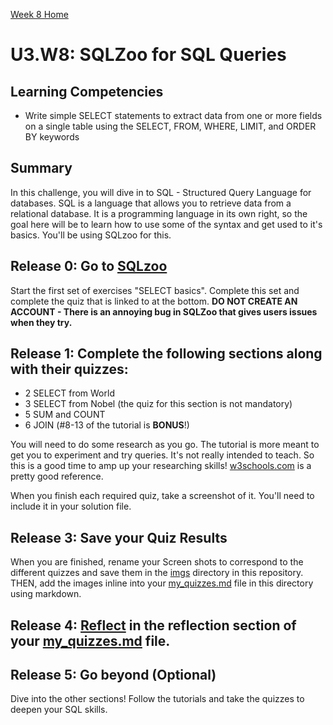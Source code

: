 [Week 8 Home](../)

# U3.W8: SQLZoo for SQL Queries

## Learning Competencies
- Write simple SELECT statements to extract data from one or more fields on a single table using the SELECT, FROM, WHERE, LIMIT, and ORDER BY keywords


## Summary
In this challenge, you will dive in to SQL - Structured Query Language for databases. SQL is a language that allows you to retrieve data from a relational database. It is a programming language in its own right, so the goal here will be to learn how to use some of the syntax and get used to it's basics. You'll be using SQLzoo for this.

## Release 0: Go to [SQLzoo](http://sqlzoo.net/wiki/Main_Page)
Start the first set of exercises "SELECT basics".  Complete this set and complete the quiz that is linked to at the bottom. **DO NOT CREATE AN ACCOUNT - There is an annoying bug in SQLZoo that gives users issues when they try.**


## Release 1:  Complete the following sections along with their quizzes:

* 2 SELECT from World
* 3 SELECT from Nobel (the quiz for this section is not mandatory)
* 5 SUM and COUNT
* 6 JOIN (#8-13 of the tutorial is **BONUS**!)

You will need to do some research as you go. The tutorial is more meant to get you to experiment and try queries. It's not really intended to teach. So this is a good time to amp up your researching skills! [w3schools.com](http://www.w3schools.com/sql/default.asp) is a pretty good reference.

When you finish each required quiz, take a screenshot of it. You'll need to include it in your solution file.

## Release 3: Save your Quiz Results
When you are finished, rename your Screen shots to correspond to the different quizzes and save them in the [imgs](../imgs) directory in this repository. THEN, add the images inline into your [my_quizzes.md](my_quizzes.md) file in this directory using markdown.

## Release 4: [Reflect](https://github.com/Devbootcamp/phase-0-handbook/blob/master/coding-references/reflection-guidelines.md) in the reflection section of your [my_quizzes.md](my_quizzes.md) file.

## Release 5: Go beyond (Optional)
Dive into the other sections!  Follow the tutorials and take the quizzes to deepen your SQL skills.

